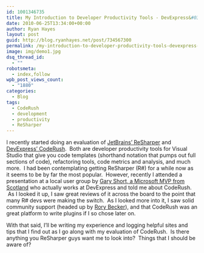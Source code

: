 ```yaml
---
id: 1001346735
title: My Introduction to Developer Productivity Tools - DevExpress&#039; CodeRush
date: 2010-06-25T13:34:00+00:00
author: Ryan Hayes
layout: post
guid: http://blog.ryanhayes.net/post/734567300
permalink: /my-introduction-to-developer-productivity-tools-devexpress-coderush/
image: img/demo1.jpg
dsq_thread_id:
  - ""
robotsmeta:
  - index,follow
wpb_post_views_count:
  - "1880"
categories:
  - Blog
tags:
  - CodeRush
  - development
  - productivity
  - ReSharper
---
```

I recently started doing an evaluation of [JetBrains’ ReSharper](http://www.jetbrains.com/resharper/) and [DevExpress’ CodeRush](http://www.devexpress.com/Products/Visual_Studio_Add-in/Coding_Assistance/).  Both are developer productivity tools for Visual Studio that give you code templates (shorthand notation that pumps out full sections of code), refactoring tools, code metrics and analysis, and much more.  I had been contemplating getting ReSharper (R#) for a while now as it seems to be by far the most popular.  However, recently I attended a presentation at a local user group by [Gary Short, a Microsoft MVP from Scotland](http://twitter.com/garyshort) who actually works at DevExpress and told me about CodeRush.  As I looked it up, I saw great reviews of it across the board to the point that many R# devs were making the switch.  As I looked more into it, I saw solid community support (headed up by [Rory Becker](http://code.google.com/p/dxcorecommunityplugins/wiki/RoryBecker)), and that CodeRush was an great platform to write plugins if I so chose later on.

With that said, I’ll be writing my experience and logging helpful sites and tips that I find out as I go along with my evaluation of CodeRush.  Is there anything you ReSharper guys want me to look into?  Things that I should be aware of?